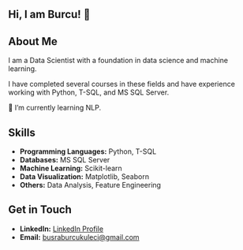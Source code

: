 ## Hi, I am Burcu! 👋

## About Me
I am a Data Scientist with a foundation in data science and machine learning.

I have completed several courses in these fields and have experience working with Python, T-SQL, and MS SQL Server.

🌱 I’m currently learning NLP. 

## Skills
- **Programming Languages:** Python, T-SQL
- **Databases:** MS SQL Server
- **Machine Learning:** Scikit-learn
- **Data Visualization:** Matplotlib, Seaborn
- **Others:** Data Analysis, Feature Engineering

## Get in Touch
- **LinkedIn:** [LinkedIn Profile](https://www.linkedin.com/in/busra-burcu-kuleci/)
- **Email:** busraburcukuleci@gmail.com
